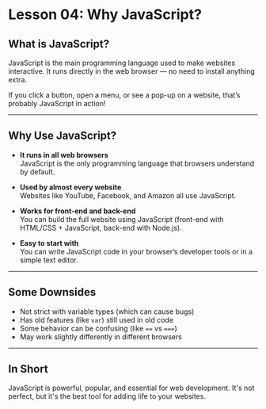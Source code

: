 # Lesson 04: Why JavaScript?

##  What is JavaScript?

JavaScript is the main programming language used to make websites interactive. It runs directly in the web browser — no need to install anything extra.

If you click a button, open a menu, or see a pop-up on a website, that’s probably JavaScript in action!

---

##  Why Use JavaScript?

- **It runs in all web browsers**  
  JavaScript is the only programming language that browsers understand by default.

- **Used by almost every website**  
  Websites like YouTube, Facebook, and Amazon all use JavaScript.

- **Works for front-end and back-end**  
  You can build the full website using JavaScript (front-end with HTML/CSS + JavaScript, back-end with Node.js).

- **Easy to start with**  
  You can write JavaScript code in your browser’s developer tools or in a simple text editor.

---

##  Some Downsides

- Not strict with variable types (which can cause bugs)
- Has old features (like `var`) still used in old code
- Some behavior can be confusing (like `==` vs `===`)
- May work slightly differently in different browsers

---

## In Short

JavaScript is powerful, popular, and essential for web development. It's not perfect, but it's the best tool for adding life to your websites.

